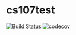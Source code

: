 # cs107test
[![Build Status](https://app.travis-ci.com/xiyuy/cs107test.svg?branch=main)](https://app.travis-ci.com/xiyuy/cs107test)
[![codecov](https://codecov.io/gh/xiyuy/cs107test/branch/main/graph/badge.svg?token=LRYKPSFYM5)](https://codecov.io/gh/xiyuy/cs107test)
